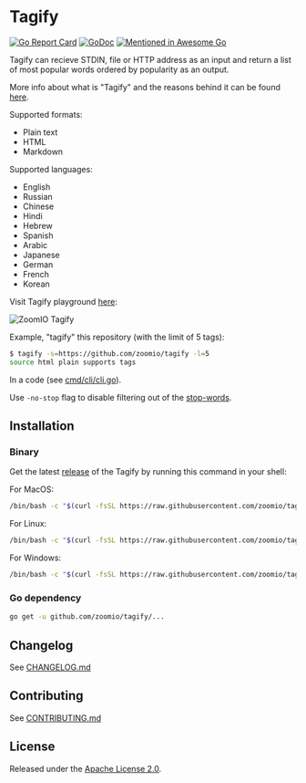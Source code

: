 # Tagify

[![Go Report Card](https://goreportcard.com/badge/github.com/zoomio/tagify)](https://goreportcard.com/report/github.com/zoomio/tagify)
[![GoDoc](https://godoc.org/github.com/zoomio/tagify?status.svg)](https://godoc.org/github.com/zoomio/tagify)
[![Mentioned in Awesome Go](https://awesome.re/mentioned-badge.svg)](https://github.com/avelino/awesome-go)

Tagify can recieve STDIN, file or HTTP address as an input and return a list of most popular words ordered by popularity as an output.

More info about what is "Tagify" and the reasons behind it can be found [here](https://zoomio.org/blog/post/tags_as_a_service-5712840111423488).

Supported formats:
- Plain text
- HTML
- Markdown

Supported languages:
- English
- Russian
- Chinese
- Hindi
- Hebrew
- Spanish
- Arabic
- Japanese
- German
- French
- Korean

Visit Tagify playground [here](https://www.zoomio.org/tagify):

![ZoomIO Tagify](https://storage.googleapis.com/www.zoomio.org/ZoomIO_tagify.png)

Example, "tagify" this repository (with the limit of 5 tags):
```bash
$ tagify -s=https://github.com/zoomio/tagify -l=5
source html plain supports tags
```

In a code (see [cmd/cli/cli.go](https://raw.githubusercontent.com/zoomio/tagify/master/cmd/cli/cli.go)).

Use `-no-stop` flag to disable filtering out of the [stop-words](https://github.com/zoomio/stopwords/blob/master/stopwords.go).

## Installation

### Binary

Get the latest [release](https://github.com/zoomio/tagify/releases/latest) of the Tagify by running this command in your shell:

For MacOS:
```bash
/bin/bash -c "$(curl -fsSL https://raw.githubusercontent.com/zoomio/tagify/master/_bin/install.sh darwin)"
```

For Linux:
```bash
/bin/bash -c "$(curl -fsSL https://raw.githubusercontent.com/zoomio/tagify/master/_bin/install.sh linux)"
```

For Windows:
```bash
/bin/bash -c "$(curl -fsSL https://raw.githubusercontent.com/zoomio/tagify/master/_bin/install.sh windows)"
```

### Go dependency

```bash
go get -u github.com/zoomio/tagify/...
```

## Changelog

See [CHANGELOG.md](https://raw.githubusercontent.com/zoomio/tagify/master/CHANGELOG.md)

## Contributing

See [CONTRIBUTING.md](https://raw.githubusercontent.com/zoomio/tagify/master/CONTRIBUTING.md)

## License

Released under the [Apache License 2.0](https://raw.githubusercontent.com/zoomio/tagify/master/LICENSE).
